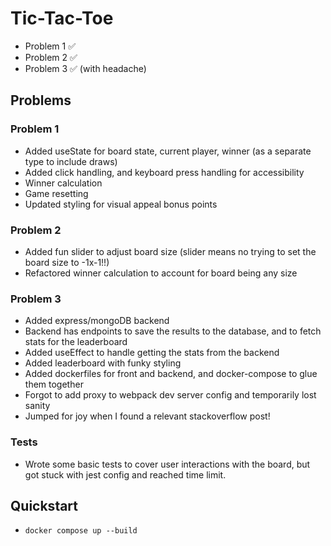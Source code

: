 
# Tic-Tac-Toe
 - Problem 1 ✅
 - Problem 2 ✅
 - Problem 3 ✅ (with headache)

## Problems
### Problem 1
  - Added useState for board state, current player, winner (as a separate type to include draws)
  - Added click handling, and keyboard press handling for accessibility
  - Winner calculation
  - Game resetting
  - Updated styling for visual appeal bonus points



### Problem 2
- Added fun slider to adjust board size (slider means no trying to set the board size to -1x-1!!)
- Refactored winner calculation to account for board being any size
  


### Problem 3
- Added express/mongoDB backend
- Backend has endpoints to save the results to the database, and to fetch stats for the leaderboard
- Added useEffect to handle getting the stats from the backend
- Added leaderboard with funky styling
- Added dockerfiles for front and backend, and docker-compose to glue them together
- Forgot to add proxy to webpack dev server config and temporarily lost sanity
- Jumped for joy when I found a relevant stackoverflow post!

### Tests
- Wrote some basic tests to cover user interactions with the board, but got stuck with jest config and reached time limit.


## Quickstart
- `docker compose up --build`


